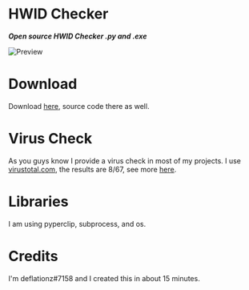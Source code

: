 # HWID Checker

***Open source HWID Checker .py and .exe***

![Preview](https://cdn.discordapp.com/attachments/922379989343699014/934197773174202389/unknown.png)

# Download

Download [here](https://github.com/deflationz/HWID-Checker/releases/tag/Release), source code there as well.

# Virus Check

As you guys know I provide a virus check in most of my projects. I use [virustotal.com](https://www.virustotal.com/gui/home/upload), the results are 8/67, see more [here](https://www.virustotal.com/gui/file/641b81495763d0531d2e1ae226416c0b975fda0dce9d2142af14da31feee4382?nocache=1).

# Libraries

I am using pyperclip, subprocess, and os.

# Credits

I'm deflationz#7158 and I created this in about 15 minutes.
